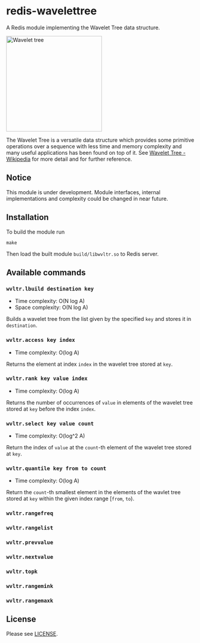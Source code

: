 # redis-wavelettree

A Redis module implementing the Wavelet Tree data structure.

<a title="By Giuseppe Ottaviano (Own work) [CC BY-SA 3.0 (http://creativecommons.org/licenses/by-sa/3.0)], via Wikimedia Commons" href="https://commons.wikimedia.org/wiki/File%3AWavelet_tree.png"><img width="256" alt="Wavelet tree" src="https://upload.wikimedia.org/wikipedia/commons/0/01/Wavelet_tree.png"/></a>

The Wavelet Tree is a versatile data structure which provides some primitive operations over a sequence with less time and memory complexity and many useful applications has been found on top of it.
See [Wavelet Tree - Wikipedia](https://en.wikipedia.org/wiki/Wavelet_Tree) for more detail and for further reference.

## Notice

This module is under development. Module interfaces, internal implementations and complexity could be changed in near future.

## Installation

To build the module run

```
make
```

Then load the built module `build/libwvltr.so` to Redis server.

## Available commands

### `wvltr.lbuild destination key`

- Time complexity: O(N log A)
- Space complexity: O(N log A)

Builds a wavelet tree from the list given by the specified `key` and stores it in `destination`.

### `wvltr.access key index`

- Time complexity: O(log A)

Returns the element at index `index` in the wavelet tree stored at `key`.

### `wvltr.rank key value index`

- Time complexity: O(log A)

Returns the number of occurrences of `value` in elements of the wavelet tree stored at `key` before the index `index`.

### `wvltr.select key value count`

- Time complexity: O(log^2 A)

Return the index of `value` at the `count`-th element of the wavelet tree stored at `key`.

### `wvltr.quantile key from to count`

- Time complexity: O(log A)

Return the `count`-th smallest element in the elements of the wavlet tree stored at `key` within the given index range [`from`, `to`).

### `wvltr.rangefreq`

### `wvltr.rangelist`

### `wvltr.prevvalue`

### `wvltr.nextvalue`

### `wvltr.topk`

### `wvltr.rangemink`

### `wvltr.rangemaxk`

## License

Please see [LICENSE](https://github.com/saidie/redis-wavelettree/blob/master/LICENSE).
